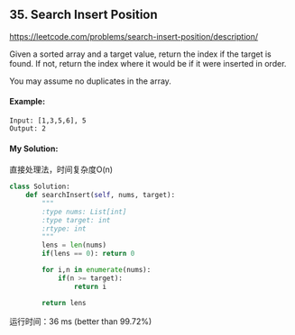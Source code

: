 ## 35. Search Insert Position

https://leetcode.com/problems/search-insert-position/description/

Given a sorted array and a target value, return the index if the target is found. If not, return the index where it would be if it were inserted in order.

You may assume no duplicates in the array.

#### Example:
```
Input: [1,3,5,6], 5
Output: 2
```

#### My Solution:

直接处理法，时间复杂度O(n)

```python
class Solution:
    def searchInsert(self, nums, target):
        """
        :type nums: List[int]
        :type target: int
        :rtype: int
        """
        lens = len(nums)
        if(lens == 0): return 0

        for i,n in enumerate(nums):
            if(n >= target):
                return i

        return lens
```

运行时间：36 ms (better than 99.72%)
